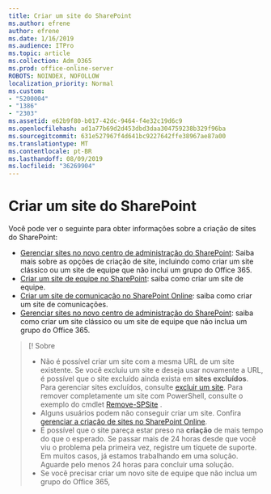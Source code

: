```yaml
---
title: Criar um site do SharePoint
ms.author: efrene
author: efrene
ms.date: 1/16/2019
ms.audience: ITPro
ms.topic: article
ms.collection: Adm_O365
ms.prod: office-online-server
ROBOTS: NOINDEX, NOFOLLOW
localization_priority: Normal
ms.custom:
- "5200004"
- "1386"
- "2303"
ms.assetid: e62b9f80-b017-42dc-9464-f4e32c19d6c9
ms.openlocfilehash: ad1a77b69d2d453dbd3daa304759238b329f96ba
ms.sourcegitcommit: 631e527967f4d641bc9227642ffe38967ae87a00
ms.translationtype: MT
ms.contentlocale: pt-BR
ms.lasthandoff: 08/09/2019
ms.locfileid: "36269904"
---
```

# <a name="create-a-sharepoint-site"></a>Criar um site do SharePoint

Você pode ver o seguinte para obter informações sobre a criação de sites do SharePoint:
- [Gerenciar sites no novo centro de administração do SharePoint](https://docs.microsoft.com/sharepoint/manage-site-creation): Saiba mais sobre as opções de criação de site, incluindo como criar um site clássico ou um site de equipe que não inclui um grupo do Office 365.
- [Criar um site de equipe no SharePoint](https://support.office.com/article/create-a-team-site-in-sharepoint-ef10c1e7-15f3-42a3-98aa-b5972711777d?ui=en-US&amp;rs=en-US&amp;ad=US): saiba como criar um site de equipe.
- [Criar um site de comunicação no SharePoint Online](https://support.office.com/article/7fb44b20-a72f-4d2c-9173-fc8f59ba50eb): saiba como criar um site de comunicações.
- [Gerenciar sites no novo centro de administração do SharePoint](https://docs.microsoft.com/sharepoint/manage-sites-in-new-admin-center#create-a-site): saiba como criar um site clássico ou um site de equipe que não inclua um grupo do Office 365.


  
> [! Sobre
> - Não é possível criar um site com a mesma URL de um site existente. Se você excluiu um site e deseja usar novamente a URL, é possível que o site excluído ainda exista em **sites excluídos**. Para gerenciar sites excluídos, consulte [excluir um site](https://docs.microsoft.com/sharepoint/manage-sites-in-new-admin-center#delete-a-site). Para remover completamente um site com PowerShell, consulte o exemplo do cmdlet [Remove-SPSite](https://docs.microsoft.com/sharepoint/manage-sites-in-new-admin-center#delete-a-site) .
> - Alguns usuários podem não conseguir criar um site. Confira [gerenciar a criação de sites no SharePoint Online](https://docs.microsoft.com/sharepoint/manage-site-creation).
> - É possível que o site pareça estar preso na **criação** de mais tempo do que o esperado. Se passar mais de 24 horas desde que você viu o problema pela primeira vez, registre um tíquete de suporte. Em muitos casos, já estamos trabalhando em uma solução. Aguarde pelo menos 24 horas para concluir uma solução.
> - Se você precisar criar um novo site de equipe que não inclua um grupo do Office 365, 


